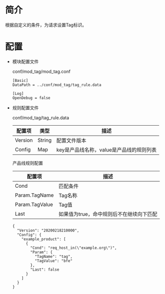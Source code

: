 # 简介 

根据自定义的条件，为请求设置Tag标识。

# 配置

- 模块配置文件

  conf/mod_tag/mod_tag.conf

  ```
  [Basic]
  DataPath = ../conf/mod_tag/tag_rule.data
  
  [Log]
  OpenDebug = false
  ```

- 规则配置文件

  conf/mod_tag/tag_rule.data

  | 配置项   | 类型   | 描述                                     |
  | ------- | ------ | --------------------------------------- |
  | Version | String | 配置文件版本                              |
  | Config  | Map    | key是产品线名称，value是产品线的规则列表     |

  产品线规则配置
  
  | 配置项          | 描述                                |
  | -------------- | ----------------------------------- | 
  | Cond           | 匹配条件                             |
  | Param.TagName  | Tag名称                             |
  | Param.TagValue | Tag值                               |
  | Last           | 如果值为true，命中规则后不在继续向下匹配 |
  
  ```
  {
    "Version": "20200218210000",
    "Config": {
      "example_product": [
        {
          "Cond": "req_host_in(\"example.org\")",
          "Param": {
            "TagName": "tag",
            "TagValue": "bfe"
          },
          "Last": false
        }
      ]
    }
  }
  ```
